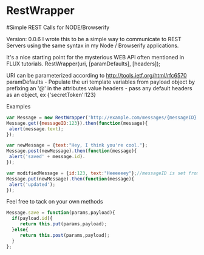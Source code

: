 # RestWrapper

#Simple REST Calls for NODE/Browserify 

Version: 0.0.6 
I wrote this to be a simple way to communicate to REST Servers using the same syntax in my Node / Browserify applications.

It's a nice starting point for the mysterious WEB API often mentioned in FLUX tutorials.
RestWrapper(uri, [paramDefaults], [headers]);

URI can be parameterized according to http://tools.ietf.org/html/rfc6570
paramDefaults - Populate the uri template variables from payload object by prefixing an '@' in the attributes value
headers - pass any default headers as an object, ex {'secretToken':123}

Examples
````javascript
var Message = new RestWrapper('http://example.com/messages/{messageID}', {messageID:'@id'});
Message.get({messageID:123}).then(function(message){
 alert(message.text);
});
````
````javascript
var newMessage = {text:"Hey, I think you're cool."};
Message.post(newMessage).then(function(message){
 alert('saved' + message.id).
});

var modifiedMessage = {id:123, text:"Heeeeeey"};//messageID is set from the id in the message object
Message.put(newMessage).then(function(message){
 alert('updated');
});
````
Feel free to tack on your own methods
````javascript
Message.save = function(params,payload){
  if(payload.id){
     return this.put(params,payload);
  }else{
     return this.post(params,payload);
  }
};
````


